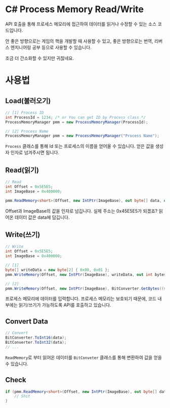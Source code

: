 # C# Process Memory Read/Write
API 호출을 통해 프로세스 메모리에 접근하여 데이터를 읽거나 수정할 수 있는 소스 코드입니다.

안 좋은 방향으로는 게임의 핵을 개발할 때 사용할 수 있고, 좋은 방향으로는 번역, 리버스 엔지니어링 공부 등으로 사용할 수 있습니다.

조금 더 간소화할 수 있지만 귀찮네요.

# 사용법
## Load(불러오기)
```C#
// [1] Process ID
int ProcessId = 1234; /* or You can get ID by Process class */
ProcessMemoryManager pmm = new ProcessMemoryManager(ProcessId);

// [2] Process Name
ProcessMemoryManager pmm = new ProcessMemoryManager("Process Name");
```
`Process` 클래스를 통해 Id 또는 프로세스의 이름을 얻어올 수 있습니다. 얻은 값을 생성자 인자로 넘겨주시면 됩니다.

## Read(읽기)
```C#
// Read
int Offset = 0x5E5E5;
int ImageBase = 0x400000;

pmm.ReadMemory<short>(Offset, new IntPtr(ImageBase), out byte[] data, out int bytesRead);
```
Offset과 ImageBase의 값을 인자로 넘깁니다. 실제 주소는 0x45E5E5가 되겠죠? 읽어온 데이터 값은 data에 담깁니다.

## Write(쓰기)
```C#
// Write
int Offset = 0x5E5E5;
int ImageBase = 0x400000;

// [1]
byte[] writeData = new byte[2] { 0x00, 0x01 };
pmm.WriteMemory(Offset, new IntPtr(ImageBase), writeData, out int bytesWritten);

// [2]
pmm.WriteMemory(Offset, new IntPtr(ImageBase), BitConverter.GetBytes((short)255), out int bytesWritten);
```
프로세스 메모리에 데이터를 입력합니다. 프로세스 메모리는 보호되기 때문에, 코드 내부에는 읽기/쓰기가 가능하도록 API를 호출하고 있습니다.

## Convert Data
```C#
// Convert
BitConverter.ToInt16(data);
BitConverter.ToInt32(data);
// ...
```
`ReadMemory`로 부터 읽어온 데이터를 `BitConveter` 클래스를 통해 변환하여 값을 얻을 수 있습니다.

## Check
```C#
if (pmm.ReadMemory<short>(Offset, new IntPtr(ImageBase), out byte[] data, out int bytesRead) == false) {
    // Shit
}
```
